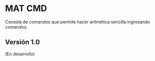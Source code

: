 # MAT CMD
Consola de comandos que permite hacer aritmética sencilla ingresando comandos.

## Versión 1.0
(En desarrollo)
